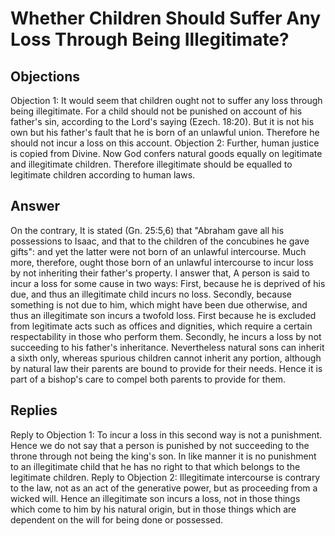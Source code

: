 # Whether Children Should Suffer Any Loss Through Being Illegitimate?
## Objections
Objection 1: It would seem that children ought not to suffer any loss through being illegitimate. For a child should not be punished on account of his father's sin, according to the Lord's saying (Ezech. 18:20). But it is not his own but his father's fault that he is born of an unlawful union. Therefore he should not incur a loss on this account.
Objection 2: Further, human justice is copied from Divine. Now God confers natural goods equally on legitimate and illegitimate children. Therefore illegitimate should be equalled to legitimate children according to human laws.
## Answer
On the contrary, It is stated (Gn. 25:5,6) that "Abraham gave all his possessions to Isaac, and that to the children of the concubines he gave gifts": and yet the latter were not born of an unlawful intercourse. Much more, therefore, ought those born of an unlawful intercourse to incur loss by not inheriting their father's property.
I answer that, A person is said to incur a loss for some cause in two ways: First, because he is deprived of his due, and thus an illegitimate child incurs no loss. Secondly, because something is not due to him, which might have been due otherwise, and thus an illegitimate son incurs a twofold loss. First because he is excluded from legitimate acts such as offices and dignities, which require a certain respectability in those who perform them. Secondly, he incurs a loss by not succeeding to his father's inheritance. Nevertheless natural sons can inherit a sixth only, whereas spurious children cannot inherit any portion, although by natural law their parents are bound to provide for their needs. Hence it is part of a bishop's care to compel both parents to provide for them.
## Replies
Reply to Objection 1: To incur a loss in this second way is not a punishment. Hence we do not say that a person is punished by not succeeding to the throne through not being the king's son. In like manner it is no punishment to an illegitimate child that he has no right to that which belongs to the legitimate children.
Reply to Objection 2: Illegitimate intercourse is contrary to the law, not as an act of the generative power, but as proceeding from a wicked will. Hence an illegitimate son incurs a loss, not in those things which come to him by his natural origin, but in those things which are dependent on the will for being done or possessed.